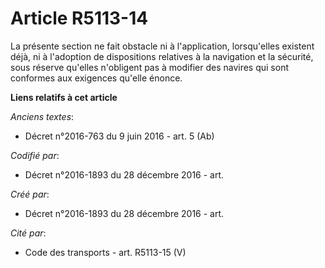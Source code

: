 # Article R5113-14

La présente section ne fait obstacle ni à l'application, lorsqu'elles existent déjà, ni à l'adoption de dispositions
relatives à la navigation et la sécurité, sous réserve qu'elles n'obligent pas à modifier des navires qui sont conformes aux
exigences qu'elle énonce.

**Liens relatifs à cet article**

_Anciens textes_:

  - Décret n°2016-763 du 9 juin 2016 - art. 5 (Ab)

_Codifié par_:

  - Décret n°2016-1893 du 28 décembre 2016 - art.

_Créé par_:

  - Décret n°2016-1893 du 28 décembre 2016 - art.

_Cité par_:

  - Code des transports - art. R5113-15 (V)
